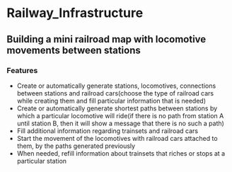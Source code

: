 # Railway_Infrastructure
## Building a mini railroad map with locomotive movements between stations
### Features
* Create or automatically generate stations, locomotives, connections between stations and railroad cars(choose the type of railroad cars while creating them and fill particular information that is needed) 
* Create or automatically generate shortest paths between stations by which a particular locomotive will ride(if there is no path from station A until station B, then it will show a message that there is no such a path)
* Fill additional information regarding trainsets and railroad cars
* Start the movement of the locomotives with railroad cars attached to them, by the paths generated previously
* When needed, refill information about trainsets that riches or stops at a particular station
